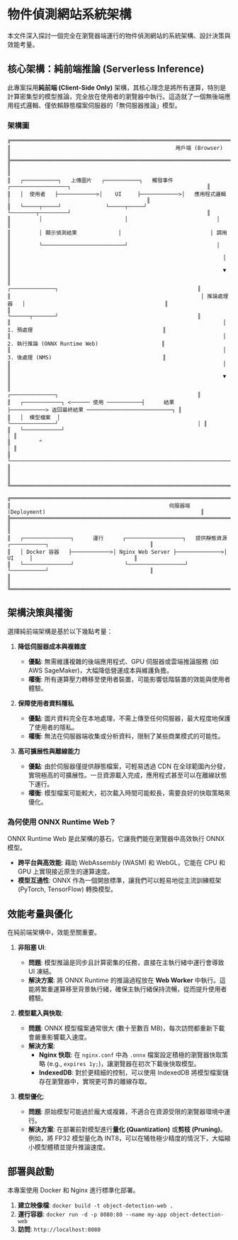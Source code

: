 # 物件偵測網站系統架構

本文件深入探討一個完全在瀏覽器端運行的物件偵測網站的系統架構、設計決策與效能考量。

## 核心架構：純前端推論 (Serverless Inference)

此專案採用**純前端 (Client-Side Only)** 架構，其核心理念是將所有運算，特別是計算密集型的模型推論，完全放在使用者的瀏覽器中執行。這造就了一個無後端應用程式邏輯、僅依賴靜態檔案伺服器的「無伺服器推論」模型。

### 架構圖

```
╔════════════════════════════════════════════════════════════════════════════════════════════════════════════════════════╗
║                                                    用戶端 (Browser)                                                    ║
╠════════════════════════════════════════════════════════════════════════════════════════════════════════════════════════╣
║                                                                                                                    ║
║   ┌───────────┐   上傳圖片   ┌───────────┐   觸發事件   ┌──────────────────┐                                           ║
║   │  使用者   ├────────────>│    UI     ├────────────>│   應用程式邏輯   │                                           ║
║   └─────┬─────┘              └─────┬─────┘              └────────┬─────────┘                                           ║
║         │                          │                            │                                                   ║
║         │ 顯示偵測結果             │                            │ 調用                                              ║
║         └──────────────────────────┘                            │                                                   ║
║                                                                   │                                                   ║
║                                                                   ▼                                                   ║
║                                                            ┌──────────────┐                                            ║
║                                                            │ 推論處理器   │                                            ║
║                                                            └──────┬───────┘                                            ║
║                                                                   │ 1. 預處理                                         ║
║                                                                   │ 2. 執行推論 (ONNX Runtime Web)                    ║
║                                                                   │ 3. 後處理 (NMS)                                   ║
║                                                                   │                                                   ║
║                                                                   ▼                                                   ║
║                                                            ┌──────────────┐                                            ║
║   ┌────────────┐ <────── 使用 ───────────┤      結果      ├───────────> 返回最終結果 ───────────────────────────┐ ║
║   │  模型檔案  │                                            └──────────────┘                                            │ ║
║   └────────────┘                                                                                                       │ ║
║         ^                                                                                                              │ ║
║         └──────────────────────────────────────────────────────────────────────────────────────────────────────────────┘ ║
║                                                                                                                    ║
╚════════════════════════════════════════════════════════════════════════════════════════════════════════════════════════╝

╔════════════════════════════════════════════════════════════════════════════════════════════════════════════════════════╗
║                                                  伺服器端 (Deployment)                                                 ║
╠════════════════════════════════════════════════════════════════════════════════════════════════════════════════════════╣
║                                                                                                                    ║
║   ┌───────────────┐      運行      ┌──────────────────┐   提供靜態資源   ┌───────────┐                                ║
║   │ Docker 容器   ├────────────>│ Nginx Web Server ├──────────────>│    UI     │                                ║
║   └───────────────┘                └──────────────────┘                  └───────────┘                                ║
║                                                                                                                    ║
╚════════════════════════════════════════════════════════════════════════════════════════════════════════════════════════╝
```

## 架構決策與權衡

選擇純前端架構是基於以下幾點考量：

1.  **降低伺服器成本與複雜度**
    -   **優點**: 無需維護複雜的後端應用程式、GPU 伺服器或雲端推論服務 (如 AWS SageMaker)，大幅降低營運成本與維護負擔。
    -   **權衡**: 所有運算壓力轉移至使用者裝置，可能影響低階裝置的效能與使用者體驗。

2.  **保障使用者資料隱私**
    -   **優點**: 圖片資料完全在本地處理，不需上傳至任何伺服器，最大程度地保護了使用者的隱私。
    -   **權衡**: 無法在伺服器端收集或分析資料，限制了某些商業模式的可能性。

3.  **高可擴展性與離線能力**
    -   **優點**: 由於伺服器僅提供靜態檔案，可輕易透過 CDN 在全球範圍內分發，實現極高的可擴展性。一旦資源載入完成，應用程式甚至可以在離線狀態下運行。
    -   **權衡**: 模型檔案可能較大，初次載入時間可能較長，需要良好的快取策略來優化。

### 為何使用 ONNX Runtime Web？

ONNX Runtime Web 是此架構的基石，它讓我們能在瀏覽器中高效執行 ONNX 模型。

-   **跨平台與高效能**: 藉助 WebAssembly (WASM) 和 WebGL，它能在 CPU 和 GPU 上實現接近原生的運算速度。
-   **模型互通性**: ONNX 作為一個開放標準，讓我們可以輕易地從主流訓練框架 (PyTorch, TensorFlow) 轉換模型。

## 效能考量與優化

在純前端架構中，效能至關重要。

1.  **非阻塞 UI**: 
    -   **問題**: 模型推論是同步且計算密集的任務，直接在主執行緒中運行會導致 UI 凍結。
    -   **解決方案**: 將 ONNX Runtime 的推論過程放在 **Web Worker** 中執行。這能將繁重運算移至背景執行緒，確保主執行緒保持流暢，從而提升使用者體驗。

2.  **模型載入與快取**: 
    -   **問題**: ONNX 模型檔案通常很大 (數十至數百 MB)，每次訪問都重新下載會嚴重影響載入速度。
    -   **解決方案**: 
        -   **Nginx 快取**: 在 `nginx.conf` 中為 `.onnx` 檔案設定積極的瀏覽器快取策略 (e.g., `expires 1y;`)，讓瀏覽器在初次下載後快取模型。
        -   **IndexedDB**: 對於更精細的控制，可以使用 IndexedDB 將模型檔案儲存在瀏覽器中，實現更可靠的離線存取。

3.  **模型優化**: 
    -   **問題**: 原始模型可能過於龐大或複雜，不適合在資源受限的瀏覽器環境中運行。
    -   **解決方案**: 在部署前對模型進行**量化 (Quantization)** 或**剪枝 (Pruning)**。例如，將 FP32 模型量化為 INT8，可以在犧牲極少精度的情況下，大幅縮小模型體積並提升推論速度。

## 部署與啟動

本專案使用 Docker 和 Nginx 進行標準化部署。

1.  **建立映像檔**: `docker build -t object-detection-web .`
2.  **運行容器**: `docker run -d -p 8080:80 --name my-app object-detection-web`
3.  **訪問**: `http://localhost:8080`